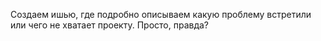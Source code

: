 Создаем ишью, где подробно описываем какую проблему встретили или чего не хватает проекту.
Просто, правда?
